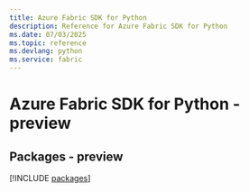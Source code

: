 ```yaml
---
title: Azure Fabric SDK for Python
description: Reference for Azure Fabric SDK for Python
ms.date: 07/03/2025
ms.topic: reference
ms.devlang: python
ms.service: fabric
---
```

# Azure Fabric SDK for Python - preview
## Packages - preview
[!INCLUDE [packages](fabric-index.md)]